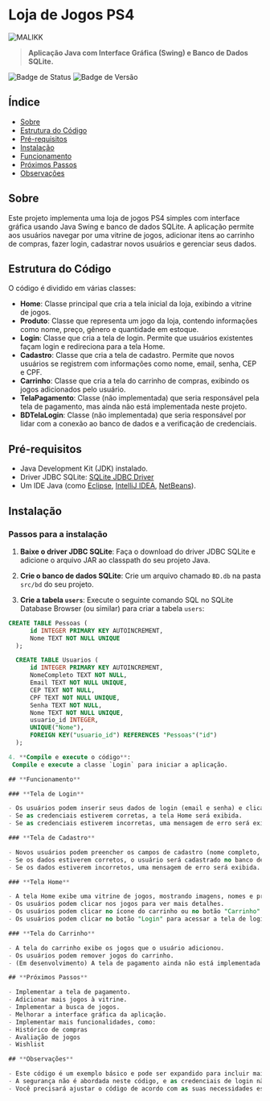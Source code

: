 # **Loja de Jogos PS4**

![MALIKK](https://github.com/Richardluiz/LP-POO/assets/80009434/0912e8c9-9cde-4943-991b-466488205def)




> **Aplicação Java com Interface Gráfica (Swing) e Banco de Dados SQLite.**

![Badge de Status](https://img.shields.io/badge/status-em%20desenvolvimento-brightgreen) ![Badge de Versão](https://img.shields.io/badge/vers%C3%A3o-1.0.0-blue)

## **Índice**

- [Sobre](#sobre)
- [Estrutura do Código](#estrutura-do-código)
- [Pré-requisitos](#pré-requisitos)
- [Instalação](#instalação)
- [Funcionamento](#funcionamento)
- [Próximos Passos](#próximos-passos)
- [Observações](#observações)

## **Sobre**

Este projeto implementa uma loja de jogos PS4 simples com interface gráfica usando Java Swing e banco de dados SQLite. A aplicação permite aos usuários navegar por uma vitrine de jogos, adicionar itens ao carrinho de compras, fazer login, cadastrar novos usuários e gerenciar seus dados.

## **Estrutura do Código**

O código é dividido em várias classes:

- **Home**: Classe principal que cria a tela inicial da loja, exibindo a vitrine de jogos.
- **Produto**: Classe que representa um jogo da loja, contendo informações como nome, preço, gênero e quantidade em estoque.
- **Login**: Classe que cria a tela de login. Permite que usuários existentes façam login e redireciona para a tela Home.
- **Cadastro**: Classe que cria a tela de cadastro. Permite que novos usuários se registrem com informações como nome, email, senha, CEP e CPF.
- **Carrinho**: Classe que cria a tela do carrinho de compras, exibindo os jogos adicionados pelo usuário.
- **TelaPagamento**: Classe (não implementada) que seria responsável pela tela de pagamento, mas ainda não está implementada neste projeto.
- **BDTelaLogin**: Classe (não implementada) que seria responsável por lidar com a conexão ao banco de dados e a verificação de credenciais.

## **Pré-requisitos**

- Java Development Kit (JDK) instalado.
- Driver JDBC SQLite: [SQLite JDBC Driver](https://www.sqlite.org/jdbc.html)
- Um IDE Java (como [Eclipse](https://www.eclipse.org/), [IntelliJ IDEA](https://www.jetbrains.com/idea/), [NetBeans](https://netbeans.apache.org/)).

## **Instalação**

### **Passos para a instalação**

1. **Baixe o driver JDBC SQLite**:
   Faça o download do driver JDBC SQLite e adicione o arquivo JAR ao classpath do seu projeto Java.

2. **Crie o banco de dados SQLite**:
   Crie um arquivo chamado `BD.db` na pasta `src/bd` do seu projeto.

3. **Crie a tabela `users`**:
   Execute o seguinte comando SQL no SQLite Database Browser (ou similar) para criar a tabela `users`:

  ```sql
  CREATE TABLE Pessoas (
        id INTEGER PRIMARY KEY AUTOINCREMENT,
        Nome TEXT NOT NULL UNIQUE
    );

    CREATE TABLE Usuarios (
        id INTEGER PRIMARY KEY AUTOINCREMENT,
        NomeCompleto TEXT NOT NULL,
        Email TEXT NOT NULL UNIQUE,
        CEP TEXT NOT NULL,
        CPF TEXT NOT NULL UNIQUE,
        Senha TEXT NOT NULL,
        Nome TEXT NOT NULL UNIQUE,
        usuario_id INTEGER,
        UNIQUE("Nome"),
        FOREIGN KEY("usuario_id") REFERENCES "Pessoas"("id")
    );

4. **Compile e execute o código**:
   Compile e execute a classe `Login` para iniciar a aplicação.

## **Funcionamento**

### **Tela de Login**

- Os usuários podem inserir seus dados de login (email e senha) e clicar em "Entrar".
- Se as credenciais estiverem corretas, a tela Home será exibida.
- Se as credenciais estiverem incorretas, uma mensagem de erro será exibida.

### **Tela de Cadastro**

- Novos usuários podem preencher os campos de cadastro (nome completo, email, senha, CEP, CPF) e clicar em "Cadastrar".
- Se os dados estiverem corretos, o usuário será cadastrado no banco de dados, e a tela de login será exibida.
- Se os dados estiverem incorretos, uma mensagem de erro será exibida.

### **Tela Home**

- A tela Home exibe uma vitrine de jogos, mostrando imagens, nomes e preços.
- Os usuários podem clicar nos jogos para ver mais detalhes.
- Os usuários podem clicar no ícone do carrinho ou no botão "Carrinho" para ver os jogos adicionados ao carrinho.
- Os usuários podem clicar no botão "Login" para acessar a tela de login.

### **Tela do Carrinho**

- A tela do carrinho exibe os jogos que o usuário adicionou.
- Os usuários podem remover jogos do carrinho.
- (Em desenvolvimento) A tela de pagamento ainda não está implementada.

## **Próximos Passos**

- Implementar a tela de pagamento.
- Adicionar mais jogos à vitrine.
- Implementar a busca de jogos.
- Melhorar a interface gráfica da aplicação.
- Implementar mais funcionalidades, como:
  - Histórico de compras
  - Avaliação de jogos
  - Wishlist

## **Observações**

- Este código é um exemplo básico e pode ser expandido para incluir mais funcionalidades.
- A segurança não é abordada neste código, e as credenciais de login não estão protegidas.
- Você precisará ajustar o código de acordo com as suas necessidades específicas.
